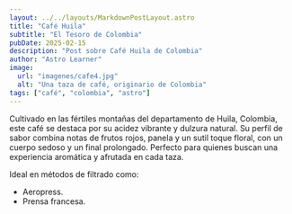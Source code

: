 ```yaml
---
layout: ../../layouts/MarkdownPostLayout.astro
title: "Café Huila"
subtitle: "El Tesoro de Colombia"
pubDate: 2025-02-15
description: "Post sobre Café Huila de Colombia"
author: "Astro Learner"
image:
  url: "imagenes/cafe4.jpg"
  alt: "Una taza de café, originario de Colombia"
tags: ["café", "colombia", "astro"]
---
```


Cultivado en las fértiles montañas del departamento de Huila, Colombia, este café se destaca por su acidez vibrante y dulzura natural. Su perfil de sabor combina notas de frutos rojos, panela y un sutil toque floral, con un cuerpo sedoso y un final prolongado. Perfecto para quienes buscan una experiencia aromática y afrutada en cada taza.

Ideal en métodos de filtrado como:

- Aeropress.
- Prensa francesa.